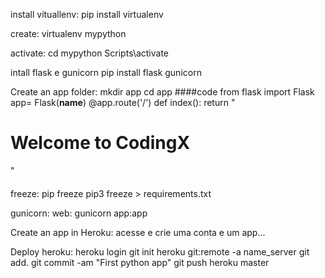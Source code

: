 install vituallenv: 
pip install virtualenv

create:
virtualenv mypython

activate:
cd mypython
Scripts\activate

intall flask e gunicorn
pip install flask gunicorn

Create an app folder:
mkdir app
cd app
####code 
from flask import Flask
app= Flask(__name__)
@app.route('/')
def index():
  return "<h1>Welcome to CodingX</h1>"
####

freeze:
pip freeze
pip3 freeze > requirements.txt

gunicorn:
web: gunicorn app:app

Create an app in Heroku:
acesse e crie uma conta e um app...

Deploy heroku:
heroku login
git init
heroku git:remote -a name_server
git add.
git commit -am "First python app"
git push heroku master
